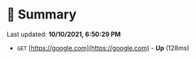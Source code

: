# 📖 Summary
Last updated: **10/10/2021, 6:50:29 PM**

- `GET` [https://google.com](https://google.com) - **Up** (128ms)
